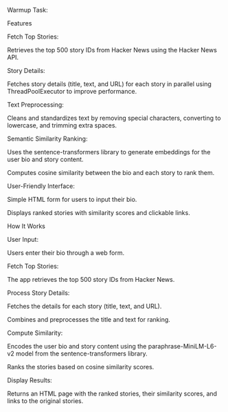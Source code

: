 Warmup Task:

Features

Fetch Top Stories:

Retrieves the top 500 story IDs from Hacker News using the Hacker News API.

Story Details:

Fetches story details (title, text, and URL) for each story in parallel using ThreadPoolExecutor to improve performance.

Text Preprocessing:

Cleans and standardizes text by removing special characters, converting to lowercase, and trimming extra spaces.

Semantic Similarity Ranking:

Uses the sentence-transformers library to generate embeddings for the user bio and story content.

Computes cosine similarity between the bio and each story to rank them.

User-Friendly Interface:

Simple HTML form for users to input their bio.

Displays ranked stories with similarity scores and clickable links.

How It Works

User Input:

Users enter their bio through a web form.

Fetch Top Stories:

The app retrieves the top 500 story IDs from Hacker News.

Process Story Details:

Fetches the details for each story (title, text, and URL).

Combines and preprocesses the title and text for ranking.

Compute Similarity:

Encodes the user bio and story content using the paraphrase-MiniLM-L6-v2 model from the sentence-transformers library.

Ranks the stories based on cosine similarity scores.

Display Results:

Returns an HTML page with the ranked stories, their similarity scores, and links to the original stories.
